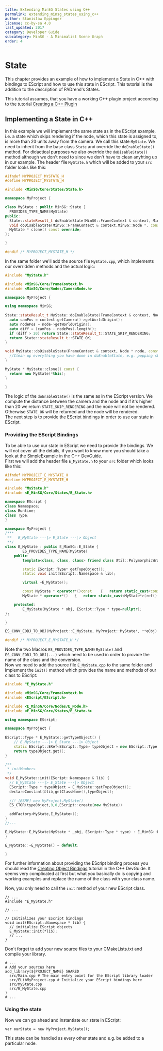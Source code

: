```yaml
---
title: Extending MinSG States using C++
permalink: extending_minsg_states_using_c++
author: Stanislaw Eppinger
license: cc-by-sa 4.0
last_updated: 2017
category: Developer Guide
subcategory: MinSG - A Minimalist Scene Graph
order: 4
---
```

<!------------------------------------------------------------------------------------------------
This work is licensed under the Creative Commons Attribution-ShareAlike 4.0 International License.
 To view a copy of this license, visit http://creativecommons.org/licenses/by-sa/4.0/.
 Author: Stanislaw Eppinger (eppinger@mail.uni-paderborn.de)
 PADrend Version 1.0.0
------------------------------------------------------------------------------------------------->


# State

This chapter provides an example of how to implement a State in C++ with bindings to EScript and how to use this state in EScript. This tutorial is the addition to the description of PADrend's States. 

This tutorial assumes, that you have a working C++ plugin project according to the tutorial [Creating a C++ Plugin](extending_your_plugin_with_c++)

## Implementing a State in C++

In this example we will implement the same state as in the EScript example, i.e. a state which skips rendering if the node, which this state is assigned to, is more than 20 units away from the camera. We call this state `MyState`. We need to inherit from the base class `State` and override the `doEnableState()` method. For didactical purposes we also override the `doDisableState()` method although we don't need to since we don't have to clean anyhting up in our example. The header file `MyState.h` which will be added to your `src` folder looks like this: 

<!---INCLUDE src=files/MyState.h, start=7, end=24--->
<!---BEGINN_CODESECTION--->
<!---Automaticly generated section. Do not edit!!!--->
```cpp
#ifndef MYPROJECT_MYSTATE_H
#define MYPROJECT_MYSTATE_H

#include <MinSG/Core/States/State.h>

namespace MyProject {

class MyState : public MinSG::State {
  PROVIDES_TYPE_NAME(MyState)
public:
  State::stateResult_t doEnableState(MinSG::FrameContext & context, MinSG::Node * node, const MinSG::RenderParam & rp) override;
  void doDisableState(MinSG::FrameContext & context,MinSG::Node *, const MinSG::RenderParam & rp) override;
  MyState * clone() const override;
};

}

#endif /* MYPROJECT_MYSTATE_H */
```
<!---END_CODESECTION--->

In the same folder we'll add the source file `MyState.cpp`, which implements our overridden methods and the actual logic:

<!---INCLUDE src=files/MyState.cpp, start=7, end=32--->
<!---BEGINN_CODESECTION--->
<!---Automaticly generated section. Do not edit!!!--->
```cpp
#include "MyState.h"

#include <MinSG/Core/FrameContext.h>
#include <MinSG/Core/Nodes/CameraNode.h>

namespace MyProject {

using namespace MinSG;
  
State::stateResult_t MyState::doEnableState(FrameContext & context, Node * node, const RenderParam & rp){
  auto camPos = context.getCamera()->getWorldOrigin();
  auto nodePos = node->getWorldOrigin();
  auto diff = (camPos - nodePos).length();
  if (diff > 20) return State::stateResult_t::STATE_SKIP_RENDERING;
  return State::stateResult_t::STATE_OK;
}

void MyState::doDisableState(FrameContext & context, Node * node, const RenderParam & rp) {
  //Clean up everything you have done in doEnableState, e.g. popping shaders from the rendering context
}

MyState * MyState::clone() const {
  return new MyState(*this);
}

}
```
<!---END_CODESECTION--->

The logic of the `doEnableState()` is the same as in the EScript version. We compute the distance between the camera and the node and if it's higher than 20 we return `STATE_SKIP_RENDERING` and the node will not be rendered. Otherwise `STATE_OK` will be returned and the node will be rendered.  
The next step is to provide the EScript bindings in order to use our state in EScript.

### Providing the EScript Bindings

To be able to use our state in EScript we need to provide the bindings. We will not cover all the details, if you want to know more you should take a look at the SimpleExample in the C++ DevGuide.  
First we will add the header file `E_MyState.h` to your `src` folder which looks like this: 

<!---INCLUDE src=files/E_MyState.h, start=7, end=44--->
<!---BEGINN_CODESECTION--->
<!---Automaticly generated section. Do not edit!!!--->
```cpp
#ifndef MYPROJECT_E_MYSTATE_H
#define MYPROJECT_E_MYSTATE_H

#include "MyState.h"
#include <E_MinSG/Core/States/E_State.h>

namespace EScript {
class Namespace;
class Runtime;
class Type;
}

namespace MyProject {
/***
 **   E_MyState ---|> E_State ---|> Object
 **/
class E_MyState : public E_MinSG::E_State {
        ES_PROVIDES_TYPE_NAME(MyState)
    public:
        template<class, class, class> friend class Util::PolymorphicWrapperCreator;

        static EScript::Type* getTypeObject();
        static void init(EScript::Namespace & lib);

        virtual ~E_MyState();

        const MyState * operator*()const	{	return static_cast<const MyState*>(ref().get());	}
        MyState * operator*()	{	return static_cast<MyState*>(ref().get());	}

    protected:
        E_MyState(MyState * obj, EScript::Type * type=nullptr);
};

}

ES_CONV_EOBJ_TO_OBJ(MyProject::E_MyState, MyProject::MyState*, **eObj)

#endif /* MYPROJECT_E_MYSTATE_H */
```
<!---END_CODESECTION--->

Note the two Macros `ES_PROVIDES_TYPE_NAME(MyState)` and `ES_CONV_EOBJ_TO_OBJ(...)` which need to be used in order to provide the name of the class and the conversion.  
Now we need to add the source file `E_MyState.cpp` to the same folder and implement the `init()` method which provides the name and methods of our class to EScript:

<!---INCLUDE src=files/E_MyState.cpp, start=7, end=45--->
<!---BEGINN_CODESECTION--->
<!---Automaticly generated section. Do not edit!!!--->
```cpp
#include "E_MyState.h"

#include <MinSG/Core/FrameContext.h>
#include <EScript/EScript.h>

#include <E_MinSG/Core/Nodes/E_Node.h>
#include <E_MinSG/Core/States/E_State.h>

using namespace EScript;

namespace MyProject {
  
EScript::Type * E_MyState::getTypeObject() {
    // E_MyState ---|> E_State ---|> Object
    static EScript::ERef<EScript::Type> typeObject = new EScript::Type(E_State::getTypeObject());
    return typeObject.get();
}

/**
 * initMembers
 */
void E_MyState::init(EScript::Namespace & lib) {
  // E_MyState ---|> E_State ---|> Object
  EScript::Type * typeObject = E_MyState::getTypeObject();
  declareConstant(&lib,getClassName(),typeObject);
  
  //! [ESMF] new MyProject.MyState()
  ES_CTOR(typeObject,0,0,EScript::create(new MyState))

  addFactory<MyState,E_MyState>();
}
//---

E_MyState::E_MyState(MyState * _obj, EScript::Type * type) : E_MinSG::E_State(_obj,type?type:getTypeObject()){
}

E_MyState::~E_MyState() = default;

}
```
<!---END_CODESECTION--->

For further information about providing the EScript binding process you should read the [Creating Object Bindings](../../../3_Development_Guide/2_C++/3_Creating_Object_Bindings/Creating_Object_Bindings.md) tutorial in the C++ DevGuide. It seems very complicated at first but what you basically do is copying and working examples and replace the name of the class with your class name.

Now, you only need to call the `init` method of your new EScript class. 
```
// ...
#include "E_MyState.h"

// ...

// Initializes your EScript bindings
void init(EScript::Namespace * lib) {
  // initialize EScript objects	
  E_MyState::init(*lib);
  // ...
}
```

Don't forget to add your new source files to your CMakeLists.txt and compile your library.
```
# ...
# Add your sources here
add_library(${PROJECT_NAME} SHARED 
  src/Main.cpp # The main entry point for the EScript library loader
  src/ELibMyProject.cpp # Initialize your EScript bindings here
  src/MyState.cpp
  src/E_MyState.cpp
)
# ...
```

### Using the state

Now we can go ahead and instantiate our state in EScript:

```
var ourState = new MyProject.MyState();
```

This state can be handled as every other state and e.g. be added to a particular node.


